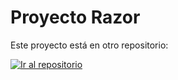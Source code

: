 # Proyecto Razor

Este proyecto está en otro repositorio:

[![Ir al repositorio](https://th.bing.com/th/id/OIP.fqZ9-PPqcG_cm0k3JfoINQAAAA?rs=1&pid=ImgDetMain)](https://github.com/SusoDiz/Proyecto_RAZOR)
